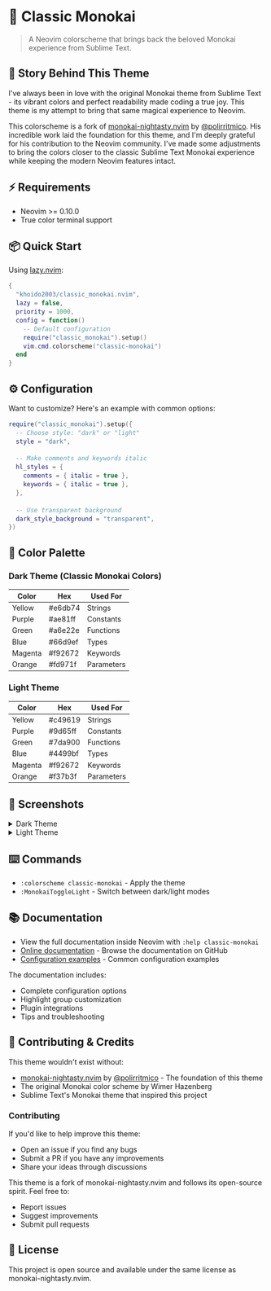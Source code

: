 # 🎨 Classic Monokai

> A Neovim colorscheme that brings back the beloved Monokai experience from Sublime Text.

## 💝 Story Behind This Theme

I've always been in love with the original Monokai theme from Sublime Text - its vibrant colors and perfect readability made coding a true joy. This theme is my attempt to bring that same magical experience to Neovim.

This colorscheme is a fork of [monokai-nightasty.nvim](https://github.com/polirritmico/monokai-nightasty.nvim) by [@polirritmico](https://github.com/polirritmico). His incredible work laid the foundation for this theme, and I'm deeply grateful for his contribution to the Neovim community. I've made some adjustments to bring the colors closer to the classic Sublime Text Monokai experience while keeping the modern Neovim features intact.

## ⚡️ Requirements

- Neovim >= 0.10.0
- True color terminal support

## 📦 Quick Start

Using [lazy.nvim](https://github.com/folke/lazy.nvim):

```lua
{
  "khoido2003/classic_monokai.nvim",
  lazy = false,
  priority = 1000,
  config = function()
    -- Default configuration
    require("classic_monokai").setup()
    vim.cmd.colorscheme("classic-monokai")
  end
}
```

## ⚙️ Configuration

Want to customize? Here's an example with common options:

```lua
require("classic_monokai").setup({
  -- Choose style: "dark" or "light"
  style = "dark",
  
  -- Make comments and keywords italic
  hl_styles = {
    comments = { italic = true },
    keywords = { italic = true },
  },
  
  -- Use transparent background
  dark_style_background = "transparent",
})
```

## 🎨 Color Palette

### Dark Theme (Classic Monokai Colors)
| Color   | Hex     | Used For |
|---------|---------|----------|
| Yellow  | #e6db74 | Strings |
| Purple  | #ae81ff | Constants |
| Green   | #a6e22e | Functions |
| Blue    | #66d9ef | Types |
| Magenta | #f92672 | Keywords |
| Orange  | #fd971f | Parameters |

### Light Theme
| Color   | Hex     | Used For |
|---------|---------|----------|
| Yellow  | #c49619 | Strings |
| Purple  | #9d65ff | Constants |
| Green   | #7da900 | Functions |
| Blue    | #4499bf | Types |
| Magenta | #f92672 | Keywords |
| Orange  | #f37b3f | Parameters |

## 📸 Screenshots

<details>
<summary>Dark Theme</summary>


![Dark Theme](screenshots/1.png)
![Dark Theme](screenshots/2.png)
![Dark Theme](screenshots/3.png)

</details>

<details>
<summary>Light Theme</summary>

![Light Theme](screenshots/4.png)

</details>

## ⌨️ Commands

- `:colorscheme classic-monokai` - Apply the theme
- `:MonokaiToggleLight` - Switch between dark/light modes

## 📚 Documentation

- View the full documentation inside Neovim with `:help classic-monokai`
- [Online documentation](doc/classic_monokai.txt) - Browse the documentation on GitHub
- [Configuration examples](examples/config.md) - Common configuration examples

The documentation includes:
- Complete configuration options
- Highlight group customization
- Plugin integrations
- Tips and troubleshooting

## 🤝 Contributing & Credits

This theme wouldn't exist without:

- [monokai-nightasty.nvim](https://github.com/polirritmico/monokai-nightasty.nvim) by [@polirritmico](https://github.com/polirritmico) - The foundation of this theme
- The original Monokai color scheme by Wimer Hazenberg
- Sublime Text's Monokai theme that inspired this project

### Contributing

If you'd like to help improve this theme:

- Open an issue if you find any bugs
- Submit a PR if you have any improvements
- Share your ideas through discussions

This theme is a fork of monokai-nightasty.nvim and follows its open-source spirit. Feel free to:
- Report issues
- Suggest improvements
- Submit pull requests

## 📝 License

This project is open source and available under the same license as monokai-nightasty.nvim.
